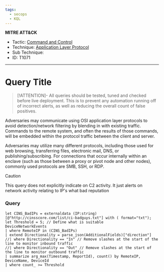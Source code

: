 ```yaml
---
tags:
  - secops
  - KQL
---
```

**MITRE ATT&CK**
- Tactic: [Command and Control](https://attack.mitre.org/tactics/TA0011/)
- Technique: [Application Layer Protocol](https://attack.mitre.org/techniques/T1071)
- Sub Technique: 
- ID: T1071
---
# Query Title

>[!ATTENTION]-
> All queries should be tested, tuned and checked before live deployment. This is to prevent any automation running off of incorrect alerts, as well as reducing the overall count of false positives.

Adversaries may communicate using OSI application layer protocols to avoid detection/network filtering by blending in with existing traffic. Commands to the remote system, and often the results of those commands, will be embedded within the protocol traffic between the client and server.

Adversaries may utilize many different protocols, including those used for web browsing, transferring files, electronic mail, DNS, or publishing/subscribing. For connections that occur internally within an enclave (such as those between a proxy or pivot node and other nodes), commonly used protocols are SMB, SSH, or RDP.

>[!caution]
>This query does not explicitly indicate on C2 activity. It just alerts on network activity relating to IP's what bad reputation

### Query 

```kusto
let CINS_BadIPs = externaldata (IP:string)[@"http://cinsscore.com/list/ci-badguys.txt"] with ( format="txt"); 
let Threshold = 5; // Define what is suitable 
DeviceNetworkEvents
| where RemoteIP in (CINS_BadIPs) 
| extend Directionality = parse_json(AdditionalFields)["direction"] 
//| where Directionality == "In" // Remove slashes at the start of the line to monitor inbound traffic 
//| where Directionality == "Out" // Remove slashes at the start of the line to monitor outbound traffic 
| summarize arg_max(Timestamp, ReportId), count() by RemoteIP, DeviceName, DeviceId
| where count_ >= Threshold
```

